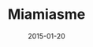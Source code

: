 ---
layout: post
title: "Miamiasme"
date: 2015-01-20
categories: [Navi-Dex]
image: http://www.pokepedia.fr/images/2/2a/Miamiasme-NB.png
caught: Miamiasme
location: Route 110
level: 24
version: OR
---